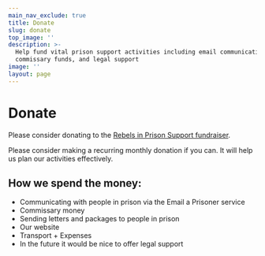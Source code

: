```yaml
---
main_nav_exclude: true
title: Donate
slug: donate
top_image: ''
description: >-
  Help fund vital prison support activities including email communication,
  commissary funds, and legal support
image: ''
layout: page
---
```


# Donate

Please consider donating to the [Rebels in Prison Support fundraiser](https://chuffed.org/project/rips).

Please consider making a recurring monthly donation if you can. It will help us plan our activities effectively.

## How we spend the money:

* Communicating with people in prison via the Email a Prisoner service
* Commissary money
* Sending letters and packages to people in prison
* Our website
* Transport + Expenses
* In the future it would be nice to offer legal support
